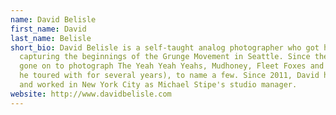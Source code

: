 ```yaml
---
name: David Belisle
first_name: David
last_name: Belisle
short_bio: David Belisle is a self-taught analog photographer who got his start
  capturing the beginnings of the Grunge Movement in Seattle. Since then, he's
  gone on to photograph The Yeah Yeah Yeahs, Mudhoney, Fleet Foxes and REM (whom
  he toured with for several years), to name a few. Since 2011, David has lived
  and worked in New York City as Michael Stipe's studio manager.
website: http://www.davidbelisle.com
---
```

